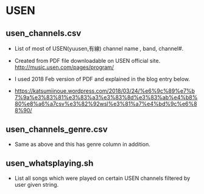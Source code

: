 # USEN

## usen_channels.csv

* List of most of USEN(yuusen,有線) channel name  , band, channel#.
* Created from PDF file downloadable on USEN official site.  http://music.usen.com/pages/program/

* I used 2018 Feb version of PDF and explained in the blog entry below.
* https://katsumiinoue.wordpress.com/2018/03/24/%e6%9c%89%e7%b7%9a%e3%83%81%e3%83%a3%e3%83%8d%e3%83%ab%e4%b8%80%e8%a6%a7csv%e3%82%92wsl%e3%81%a7%e4%bd%9c%e6%88%90/


## usen_channels_genre.csv

* Same as above and this has genre column in addition.

## usen_whatsplaying.sh

* List all songs which were played on certain USEN channels filtered by user given string.
